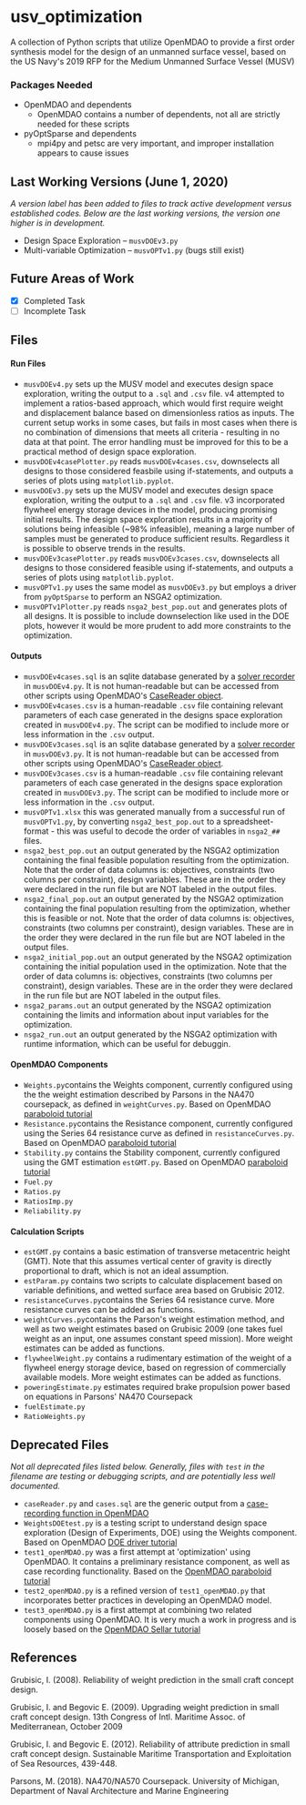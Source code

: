 # usv_optimization
A collection of Python scripts that utilize OpenMDAO to provide a first order synthesis model for the design of an unmanned surface vessel, based on the US Navy's 2019 RFP for the Medium Unmanned Surface Vessel (MUSV)

### Packages Needed
+ OpenMDAO and dependents
  + OpenMDAO contains a number of dependents, not all are strictly needed for these scripts
+ pyOptSparse and dependents
  + mpi4py and petsc are very important, and improper installation appears to cause issues


## Last Working Versions (June 1, 2020)
*A version label has been added to files to track active development versus established codes.  Below are the last working versions, the version one higher is in development.*
+ Design Space Exploration – `musvDOEv3.py`
+ Multi-variable Optimization – `musvOPTv1.py` (bugs still exist)

## Future Areas of Work
- [x] Completed Task
- [ ] Incomplete Task

## Files
#### Run Files
+ `musvDOEv4.py` sets up the MUSV model and executes design space exploration, writing the output to a `.sql` and `.csv` file.  v4 attempted to implement a ratios-based approach, which would first require weight and displacement balance based on dimensionless ratios as inputs.  The current setup works in some cases, but fails in most cases when there is no combination of dimensions that meets all criteria - resulting in no data at that point.  The error handling must be improved for this to be a practical method of design space exploration.
+ `musvDOEv4casePlotter.py` reads `musvDOEv4cases.csv`, downselects all designs to those considered feasbile using if-statements, and outputs a series of plots using `matplotlib.pyplot`.  
+ `musvDOEv3.py` sets up the MUSV model and executes design space exploration, writing the output to a `.sql` and `.csv` file. v3 incorporated flywheel energy storage devices in the model, producing promising initial results.  The design space exploration results in a majority of solutions being infeasible (~98% infeasible), meaning a large number of samples must be generated to produce sufficient results.  Regardless it is possible to observe trends in the results.
+ `musvDOEv3casePlotter.py` reads `musvDOEv3cases.csv`, downselects all designs to those considered feasible using if-statements, and outputs a series of plots using `matplotlib.pyplot`.  
+ `musvOPTv1.py` uses the same model as `musvDOEv3.py` but employs a driver from `pyOptSparse` to perform an NSGA2 optimization.
+ `musvOPTv1Plotter.py` reads `nsga2_best_pop.out` and generates plots of all designs.  It is possible to include downselection like used in the DOE plots, however it would be more prudent to add more constraints to the optimization.
#### Outputs
+ `musvDOEv4cases.sql` is an sqlite database generated by a [solver recorder](http://openmdao.org/twodocs/versions/latest/features/recording/solver_options.html) in `musvDOEv4.py`.  It is not human-readable but can be accessed from other scripts using OpenMDAO's [CaseReader object](http://openmdao.org/twodocs/versions/latest/features/recording/case_reader.html).
+ `musvDOEv4cases.csv` is a human-readable `.csv` file containing relevant parameters of each case generated in the designs space exploration created in `musvDOEv4.py`.  The script can be modified to include more or less information in the `.csv` output.
+ `musvDOEv3cases.sql` is an sqlite database generated by a [solver recorder](http://openmdao.org/twodocs/versions/latest/features/recording/solver_options.html) in `musvDOEv3.py`.  It is not human-readable but can be accessed from other scripts using OpenMDAO's [CaseReader object](http://openmdao.org/twodocs/versions/latest/features/recording/case_reader.html).
+ `musvDOEv3cases.csv` is a human-readable `.csv` file containing relevant parameters of each case generated in the designs space exploration created in `musvDOEv3.py`.  The script can be modified to include more or less information in the `.csv` output.
+ `musvOPTv1.xlsx` this was generated manually from a successful run of `musvOPTv1.py`, by converting `nsga2_best_pop.out` to a spreadsheet-format - this was useful to decode the order of variables in `nsga2_##` files.
+ `nsga2_best_pop.out` an output generated by the NSGA2 optimization containing the final feasible population resulting from the optimization.  Note that the order of data columns is: objectives, constraints (two columns per constraint), design variables.  These are in the order they were declared in the run file but are NOT labeled in the output files.
+ `nsga2_final_pop.out` an output generated by the NSGA2 optimization containing the final population resulting from the optimization, whether this is feasible or not.  Note that the order of data columns is: objectives, constraints (two columns per constraint), design variables.  These are in the order they were declared in the run file but are NOT labeled in the output files.
+ `nsga2_initial_pop.out` an output generated by the NSGA2 optimization containing the initial population used in the optimization.  Note that the order of data columns is: objectives, constraints (two columns per constraint), design variables.  These are in the order they were declared in the run file but are NOT labeled in the output files.
+ `nsga2_params.out` an output generated by the NSGA2 optimization containing the limits and information about input variables for the optimization.
+ `nsga2_run.out` an output generated by the NSGA2 optimization with runtime information, which can be useful for debuggin.
#### OpenMDAO Components
+ `Weights.py`contains the Weights component, currently configured using the the weight estimation described by Parsons in the NA470 coursepack, as defined in `weightCurves.py`.  Based on OpenMDAO [paraboloid tutorial](http://openmdao.org/twodocs/versions/latest/basic_guide/first_analysis.html)
+ `Resistance.py`contains the Resistance component, currently configured using the Series 64 resistance curve as defined in `resistanceCurves.py`.  Based on OpenMDAO [paraboloid tutorial](http://openmdao.org/twodocs/versions/latest/basic_guide/first_analysis.html)
+ `Stability.py` contains the Stability component, currently configured using the GMT estimation `estGMT.py`.  Based on OpenMDAO [paraboloid tutorial](http://openmdao.org/twodocs/versions/latest/basic_guide/first_analysis.html)
+ `Fuel.py`
+ `Ratios.py`
+ `RatiosImp.py`
+ `Reliability.py`
#### Calculation Scripts
+ `estGMT.py` contains a basic estimation of transverse metacentric height (GMT).  Note that this assumes vertical center of gravity is directly proportional to draft, which is not an ideal assumption.
+ `estParam.py` contains two scripts to calculate displacement based on variable definitions, and wetted surface area based on Grubisic 2012.
+ `resistanceCurves.py`contains the Series 64 resistance curve.  More resistance curves can be added as functions.
+ `weightCurves.py`contains the Parson's weight estimation method, and well as two weight estimates based on Grubisic 2009 (one takes fuel weight as an input, one assumes constant speed mission).  More weight estimates can be added as functions.
+ `flywheelWeight.py` contains a rudimentary estimation of the weight of a flywheel energy storage device, based on regression of commercially available models.  More weight estimates can be added as functions.
+ `poweringEstimate.py` estimates required brake propulsion power based on equations in Parsons' NA470 Coursepack
+ `fuelEstimate.py`
+ `RatioWeights.py`


## Deprecated Files
*Not all deprecated files listed below. Generally, files with `test` in the filename are testing or debugging scripts, and are potentially less well documented.*
+ `caseReader.py` and `cases.sql` are the generic output from a [case-recording function in OpenMDAO](http://openmdao.org/twodocs/versions/latest/basic_guide/basic_recording.html)
+ `WeightsDOEtest.py` is a testing script to understand design space exploration (Design of Experiments, DOE) using the Weights component.  Based on OpenMDAO [DOE driver tutorial](http://openmdao.org/twodocs/versions/latest/features/building_blocks/drivers/doe_driver.html)
+ `test1_openMDAO.py` was a first attempt at 'optimization' using OpenMDAO.  It contains a preliminary resistance component, as well as case recording functionality.  Based on the [OpenMDAO paraboloid tutorial](http://openmdao.org/twodocs/versions/latest/basic_guide/first_optimization.html)
+ `test2_openMDAO.py` is a refined version of `test1_openMDAO.py` that incorporates better practices in developing an OpenMDAO model.
+ `test3_openMDAO.py` is a first attempt at combining two related components using OpenMDAO.  It is very much a work in progress and is loosely based on the [OpenMDAO Sellar tutorial](http://openmdao.org/twodocs/versions/latest/basic_guide/sellar.html)

## References
Grubisic, I. (2008).
Reliability of weight prediction in the small craft concept design.

Grubisic, I. and Begovic E. (2009).
Upgrading weight prediction in small craft concept design.
13th Congress of Intl. Maritime Assoc. of Mediterranean, October 2009

Grubisic, I. and Begovic E. (2012).
Reliability of attribute prediction in small craft concept design.
Sustainable Maritime Transportation and Exploitation of Sea Resources, 439-448.

Parsons, M. (2018).
NA470/NA570 Coursepack.
University of Michigan, Department of Naval Architecture and Marine Engineering
